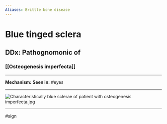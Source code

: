 ```yaml
---
Aliases: Brittle bone disease
---
```

# Blue tinged sclera
## DDx: Pathognomonic of 
### [[Osteogenesis imperfecta]]

---
**Mechanism:**
**Seen in:** #eyes 

---
![Characteristically blue sclerae of patient with osteogenesis imperfecta.jpg](https://upload.wikimedia.org/wikipedia/commons/2/21/Characteristically_blue_sclerae_of_patient_with_osteogenesis_imperfecta.jpg)

---
#sign 